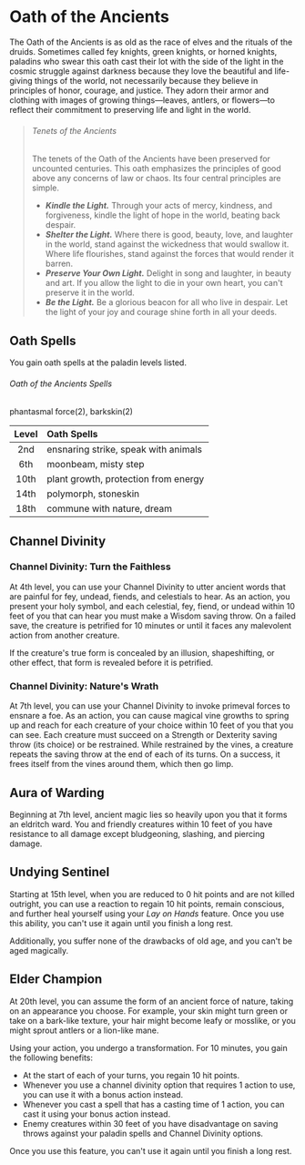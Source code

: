 # Oath of the Ancients
The Oath of the Ancients is as old as the race of elves and the rituals of the druids. Sometimes called fey knights, green knights, or horned knights, paladins who swear this oath cast their lot with the side of the light in the cosmic struggle against darkness because they love the beautiful and life-giving things of the world, not necessarily because they believe in principles of honor, courage, and justice. They adorn their armor and clothing with images of growing things—leaves, antlers, or flowers—to reflect their commitment to preserving life and light in the world.

> ###### Tenets of the Ancients
> The tenets of the Oath of the Ancients have been preserved for uncounted centuries. This oath emphasizes the principles of good above any concerns of law or chaos. Its four central principles are simple.
> - ***Kindle the Light.*** Through your acts of mercy, kindness, and forgiveness, kindle the light of hope in the world, beating back despair.
> - ***Shelter the Light.*** Where there is good, beauty, love, and laughter in the world, stand against the wickedness that would swallow it. Where life flourishes, stand against the forces that would render it barren.
> - ***Preserve Your Own Light.*** Delight in song and laughter, in beauty and art. If you allow the light to die in your own heart, you can't preserve it in the world.
> - ***Be the Light.*** Be a glorious beacon for all who live in despair. Let the light of your joy and courage shine forth in all your deeds.

## Oath Spells
You gain oath spells at the paladin levels listed.

###### Oath of the Ancients Spells
phantasmal force(2), barkskin(2)

| Level | Oath Spells                          |
|:-----:|:-------------------------------------|
| 2nd   | ensnaring strike, speak with animals |
| 6th   | moonbeam, misty step                 |
| 10th  | plant growth, protection from energy |
| 14th  | polymorph, stoneskin                 |
| 18th  | commune with nature, dream           |

## Channel Divinity
### Channel Divinity: Turn the Faithless
At 4th level, you can use your Channel Divinity to utter ancient words that are painful for fey, undead, fiends, and celestials to hear. As an action, you present your holy symbol, and each celestial, fey, fiend, or undead within 10 feet of you that can hear you must make a Wisdom saving throw. On a failed save, the creature is petrified for 10 minutes or until it faces any malevolent action from another creature.

If the creature's true form is concealed by an illusion, shapeshifting, or other effect, that form is revealed before it is petrified.

### Channel Divinity: Nature's Wrath
At 7th level, you can use your Channel Divinity to invoke primeval forces to ensnare a foe. As an action, you can cause magical vine growths to spring up and reach for each creature of your choice within 10 feet of you that you can see. Each creature must succeed on a Strength or Dexterity saving throw (its choice) or be restrained. While restrained by the vines, a creature repeats the saving throw at the end of each of its turns. On a success, it frees itself from the vines around them, which then go limp.

## Aura of Warding
Beginning at 7th level, ancient magic lies so heavily upon you that it forms an eldritch ward. You and friendly creatures within 10 feet of you have resistance to all damage except bludgeoning, slashing, and piercing damage.

## Undying Sentinel
Starting at 15th level, when you are reduced to 0 hit points and are not killed outright, you can use a reaction to regain 10 hit points, remain conscious, and further heal yourself using your *Lay on Hands* feature. Once you use this ability, you can't use it again until you finish a long rest.

Additionally, you suffer none of the drawbacks of old age, and you can't be aged magically.

## Elder Champion
At 20th level, you can assume the form of an ancient force of nature, taking on an appearance you choose. For example, your skin might turn green or take on a bark-like texture, your hair might become leafy or mosslike, or you might sprout antlers or a lion-like mane.

Using your action, you undergo a transformation. For 10 minutes, you gain the following benefits:
- At the start of each of your turns, you regain 10 hit points.
- Whenever you use a channel divinity option that requires 1 action to use, you can use it with a bonus action instead.
- Whenever you cast a spell that has a casting time of 1 action, you can cast it using your bonus action instead.
- Enemy creatures within 30 feet of you have disadvantage on saving throws against your paladin spells and Channel Divinity options.

Once you use this feature, you can't use it again until you finish a long rest.